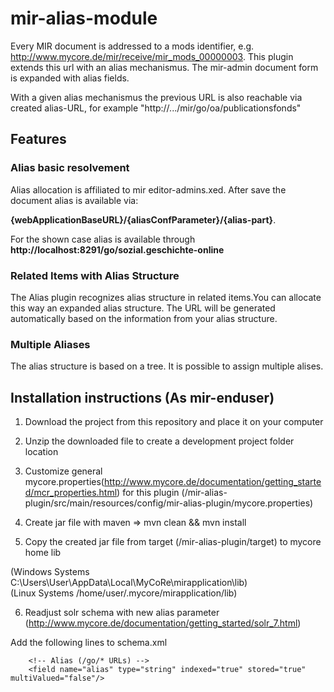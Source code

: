 # mir-alias-module
Every MIR document is addressed to a mods identifier, e.g. http://www.mycore.de/mir/receive/mir_mods_00000003.
This plugin extends this url with an alias mechanismus. The mir-admin document form is expanded with alias fields.

With a given alias mechanismus the previous URL is also reachable via created alias-URL, for example "http://.../mir/go/oa/publicationsfonds"

## Features
### Alias basic resolvement
Alias allocation is affiliated to mir editor-admins.xed.
After save the document alias is available via: 

**{webApplicationBaseURL}/{aliasConfParameter}/{alias-part}**.

For the shown case alias is available through **http://localhost:8291/go/sozial.geschichte-online**


### Related Items with Alias Structure
The Alias plugin recognizes alias structure in related items.You can allocate this 
way an expanded alias structure. The URL will be generated automatically based on the information
from your alias structure.

### Multiple Aliases
The alias structure is based on a tree. It is possible to assign multiple alises.



## Installation instructions (As mir-enduser)

1. Download the project from this repository and place it on your computer

2. Unzip the downloaded file to create a development project folder location 

3. Customize general mycore.properties(http://www.mycore.de/documentation/getting_started/mcr_properties.html) for this plugin (/mir-alias-plugin/src/main/resources/config/mir-alias-plugin/mycore.properties)

4. Create jar file with maven => mvn clean && mvn install

5. Copy the created jar file from target (/mir-alias-plugin/target) to mycore home lib 

(Windows Systems C:\Users\User\AppData\Local\MyCoRe\mirapplication\lib) <br />
(Linux Systems /home/user/.mycore/mirapplication/lib)

6. Readjust solr schema with new alias parameter (http://www.mycore.de/documentation/getting_started/solr_7.html)

Add the following lines to schema.xml 

		<!-- Alias (/go/* URLs) -->
		<field name="alias" type="string" indexed="true" stored="true" multiValued="false"/>


